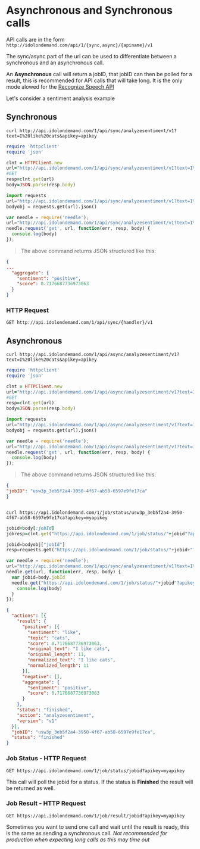 

# Asynchronous and Synchronous calls

API calls are in the form `http://idolondemand.com/api/1/{sync,async}/{apiname}/v1`

The sync/async part of the url can be used to differentiate between a synchronous and an asynchronous call.

An **Asynchronous** call will return a jobID, that jobID can then be polled for a result, this is recommended for API calls that will take long. It is the only mode alowed for the [Recognize Speech API]()

Let's consider a sentiment analysis example

## Synchronous

```shell
curl http://api.idolondemand.com/1/api/sync/analyzesentiment/v1?text=I%20like%20cats&apikey=apikey
```

```ruby
require 'httpclient'
require 'json'

clnt = HTTPClient.new
url="http://api.idolondemand.com/1/api/sync/analyzesentiment/v1?text=I%20like%20cats&apikey=apikey"
#GET
resp=clnt.get(url)
body=JSON.parse(resp.body)
```

```python
import requests
url="http://api.idolondemand.com/1/api/sync/analyzesentiment/v1?text=I%20like%20cats&apikey=apikey"
bodyobj = requests.get(url).json()
```

```javascript
var needle = require('needle');
url="http://api.idolondemand.com/1/api/sync/analyzesentiment/v1?text=I%20like%20cats&apikey=apikey"
needle.request('get', url, function(err, resp, body) {
  console.log(body)
});
```

> The above command returns JSON structured like this:

```json
{
...
  "aggregate": {
    "sentiment": "positive",
    "score": 0.7176687736973063
  }
}
```

### HTTP Request

`GET http://api.idolondemand.com/1/api/sync/{handler}/v1`

## Asynchronous

```shell
curl http://api.idolondemand.com/1/api/async/analyzesentiment/v1?text=I%20like%20cats&apikey=apikey
```


```ruby
require 'httpclient'
require 'json'

clnt = HTTPClient.new
url="http://api.idolondemand.com/1/api/async/analyzesentiment/v1?text=I%20like%20cats&apikey=apikey"
#GET
resp=clnt.get(url)
body=JSON.parse(resp.body)
```

```python
import requests
url="http://api.idolondemand.com/1/api/async/analyzesentiment/v1?text=I%20like%20cats&apikey=apikey"
bodyobj = requests.get(url).json()
```

```javascript
var needle = require('needle');
url="http://api.idolondemand.com/1/api/async/analyzesentiment/v1?text=I%20like%20cats&apikey=apikey"
needle.request('get', url, function(err, resp, body) {
  console.log(body)
});
```


> The above command returns JSON structured like this:

```json
{
"jobID": "usw3p_3eb5f2a4-3950-4f67-ab58-6597e9fe17ca"
}
```

```shell

curl https://api.idolondemand.com/1/job/status/usw3p_3eb5f2a4-3950-4f67-ab58-6597e9fe17ca?apikey=myapikey
```

```ruby
jobid=body[:jobId]
jobresp=clnt.get("https://api.idolondemand.com/1/job/status/"+jobid"?apikey=myapikey")
```

```python
jobid=bodyobj["jobId"]
resp=requests.get("https://api.idolondemand.com/1/job/status/"+jobid+"?apikey=myapikey")

```

```javascript
var needle = require('needle');
url="http://api.idolondemand.com/1/api/sync/analyzesentiment/v1?text=I%20like%20cats&apikey=apikey"
needle.get(url, function(err, resp, body) {
  var jobid=body.jobId
  needle.get("https://api.idolondemand.com/1/job/status/"+jobid"?apikey=myapikey",function(err,resp,body){
    console.log(body)
  }
});
```


```json
{
  "actions": [{
    "result": {
      "positive": [{
        "sentiment": "like",
        "topic": "cats",
        "score": 0.7176687736973063,
        "original_text": "I like cats",
        "original_length": 11,
        "normalized_text": "I like cats",
        "normalized_length": 11
      }],
      "negative": [],
      "aggregate": {
        "sentiment": "positive",
        "score": 0.7176687736973063
      }
    },
    "status": "finished",
    "action": "analyzesentiment",
    "version": "v1"
  }],
  "jobID": "usw3p_3eb5f2a4-3950-4f67-ab58-6597e9fe17ca",
  "status": "finished"
}
```

### Job Status - HTTP Request

`GET https://api.idolondemand.com/1/job/status/jobid?apikey=myapikey`

This call will poll the jobid for a status. If the status is **Finished** the result will be returned as well.

### Job Result - HTTP Request

`GET https://api.idolondemand.com/1/job/result/jobid?apikey=myapikey`

Sometimes you want to send one call and wait until the result is ready, this is the same as sending a synchronous call. *Not recommended for production when expecting long calls as this may time out*
